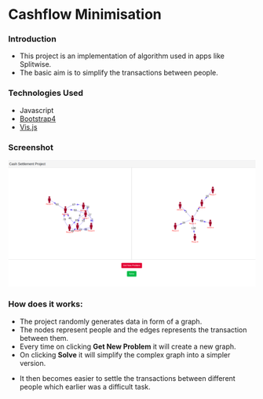 # Cashflow Minimisation

### Introduction

- This project is an implementation of algorithm used in apps like Splitwise.
- The basic aim is to simplify the transactions between people.

### Technologies Used

- Javascript
- [Bootstrap4](https://getbootstrap.com/)
- [Vis.js](https://visjs.org/)

### Screenshot

![Preview](screenshot.png)

### How does it works:

- The project randomly generates data in form of a graph.
- The nodes represent people and the edges represents the transaction between them.
- Every time on clicking **Get New Problem** it will create a new graph.
- On clicking **Solve** it will simplify the complex graph into a simpler version.

* It then becomes easier to settle the transactions between different people which earlier was a difficult task.
